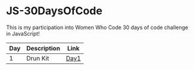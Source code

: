 # JS-30DaysOfCode
This is my participation into Women Who Code 30 days of code challenge in JavaScript!

| Day | Description | Link |
| --- | ----------- | ---- |
| 1   |Drun Kit | <a href="https://github.com/asmaaHamdym/PythonDaysOfCodeChallenge/blob/main/swap.py](https://github.com/asmaaHamdym/JS-30DaysOfCode/tree/main/Day01-JavaScript%20Drum%20Kit)https://github.com/asmaaHamdym/JS-30DaysOfCode/tree/main/Day01-JavaScript%20Drum%20Kit">Day1</a>
